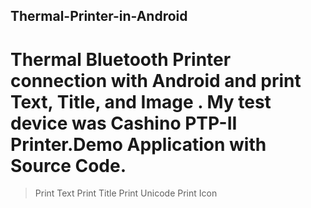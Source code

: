 ## Thermal-Printer-in-Android 

# Thermal Bluetooth Printer connection with Android and print Text, Title, and Image . My test device was Cashino PTP-II Printer.Demo Application with Source Code.

> Print Text
> Print Title
> Print Unicode
> Print Icon 

